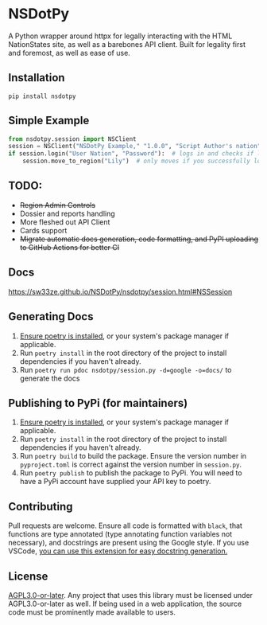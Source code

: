 # NSDotPy

A Python wrapper around httpx for legally interacting with the HTML NationStates site, as well as a barebones API client. Built for legality first and foremost, as well as ease of use.

## Installation

`pip install nsdotpy`

## Simple Example

```python
from nsdotpy.session import NSClient
session = NSClient("NSDotPy Example," "1.0.0", "Script Author's nation", "Script User's nation")
if session.login("User Nation", "Password"):  # logs in and checks if login was successful
    session.move_to_region("Lily")  # only moves if you successfully logged in
```

## TODO:

- ~~Region Admin Controls~~
- Dossier and reports handling
- More fleshed out API Client
- Cards support
- ~~Migrate automatic docs generation, code formatting, and PyPI uploading to GitHub Actions for better CI~~

## Docs

https://sw33ze.github.io/NSDotPy/nsdotpy/session.html#NSSession

## Generating Docs

1. [Ensure poetry is installed](https://python-poetry.org/docs/#installation), or your system's package manager if applicable.
2. Run `poetry install` in the root directory of the project to install dependencies if you haven't already.
3. Run `poetry run pdoc nsdotpy/session.py -d=google -o=docs/` to generate the docs

## Publishing to PyPi (for maintainers)

1. [Ensure poetry is installed](https://python-poetry.org/docs/#installation), or your system's package manager if applicable.
2. Run `poetry install` in the root directory of the project to install dependencies if you haven't already.
3. Run `poetry build` to build the package. Ensure the version number in `pyproject.toml` is correct against the version number in `session.py`.
4. Run `poetry publish` to publish the package to PyPi. You will need to have a PyPi account have supplied your API key to poetry.

## Contributing

Pull requests are welcome. Ensure all code is formatted with `black`, that functions are type annotated (type annotating function variables not necessary), and docstrings are present using the Google style. If you use VSCode, [you can use this extension for easy docstring generation.](https://marketplace.visualstudio.com/items?itemName=njpwerner.autodocstring)

## License

[AGPL3.0-or-later](https://choosealicense.com/licenses/agpl-3.0/). Any project that uses this library must be licensed under AGPL3.0-or-later as well. If being used in a web application, the source code must be prominently made available to users.
